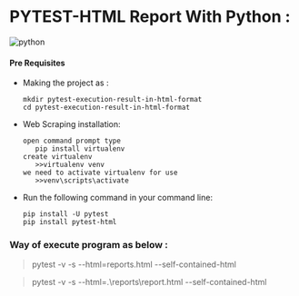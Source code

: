 # PYTEST-HTML Report With Python :

![python](https://img.shields.io/badge/Made%20with-Python-1f425f.svg)

#### Pre Requisites

  - Making the project as :
    ```
    mkdir pytest-execution-result-in-html-format
	cd pytest-execution-result-in-html-format
    ```
  - Web Scraping installation:
     ```
     open command prompt type 
        pip install virtualenv
     create virtualenv
    	>>virtualenv venv
     we need to activate virtualenv for use
    	>>venv\scripts\activate
    ```
  - Run the following command in your command line:
    ```
    pip install -U pytest
    pip install pytest-html
    ```
  ###  Way of execute program as below :
   > pytest -v -s --html=reports.html --self-contained-html
     
   > pytest -v -s --html=.\reports\report.html --self-contained-html
